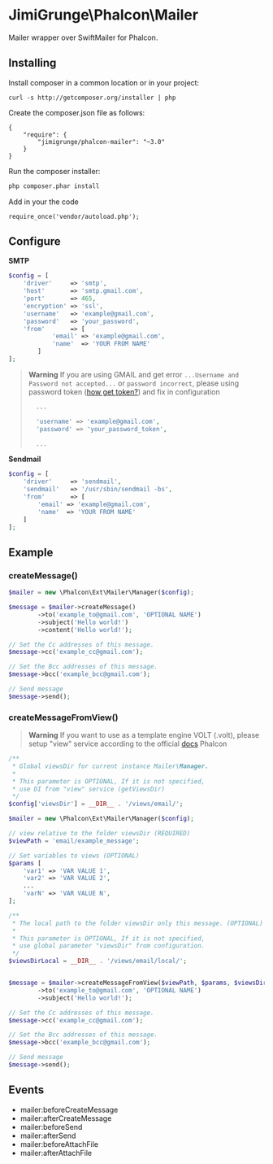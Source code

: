 JimiGrunge\Phalcon\Mailer
==============

Mailer wrapper over SwiftMailer for Phalcon.

## Installing ##

Install composer in a common location or in your project:

    curl -s http://getcomposer.org/installer | php

Create the composer.json file as follows:

```
{
	"require": {
		"jimigrunge/phalcon-mailer": "~3.0"
	}
}
```

Run the composer installer:

```bash
php composer.phar install
```

Add in your the code

    require_once('vendor/autoload.php');

## Configure ##

**SMTP**

```php
$config = [
    'driver' 	 => 'smtp',
    'host'	 	 => 'smtp.gmail.com',
    'port'	 	 => 465,
    'encryption' => 'ssl',
    'username'   => 'example@gmail.com',
    'password'	 => 'your_password',
    'from'		 => [
    		'email' => 'example@gmail.com',
    		'name'	=> 'YOUR FROM NAME'
    	]
];
```

> **Warning**
> If you are using GMAIL and get error `...Username and Password not accepted...` or `password incorrect`, 
> please using password token ([how get token?](https://support.google.com/accounts/answer/185833)) and fix in configuration
> 
> ```php
>   ...
>
>   'username' => 'example@gmail.com',
>   'password' => 'your_password_token',
>
>   ...
> ```

**Sendmail**

```php
$config = [
    'driver' 	 => 'sendmail',
	'sendmail' 	 => '/usr/sbin/sendmail -bs',
    'from'		 => [
    	'email' => 'example@gmail.com',
    	'name'	=> 'YOUR FROM NAME'
    ]
];
```

## Example ##

### createMessage() ###

```php
$mailer = new \Phalcon\Ext\Mailer\Manager($config);

$message = $mailer->createMessage()
		->to('example_to@gmail.com', 'OPTIONAL NAME')
		->subject('Hello world!')
		->content('Hello world!');

// Set the Cc addresses of this message.
$message->cc('example_cc@gmail.com');

// Set the Bcc addresses of this message.
$message->bcc('example_bcc@gmail.com');

// Send message
$message->send();
```

### createMessageFromView() ###

> **Warning**
> If you want to use as a template engine VOLT (.volt), 
> please setup "view" service according to the official [docs](http://docs.phalconphp.com/en/latest/reference/volt.html#activating-volt) Phalcon

```php
/**
 * Global viewsDir for current instance Mailer\Manager.
 * 
 * This parameter is OPTIONAL, If it is not specified, 
 * use DI from "view" service (getViewsDir)
 */
$config['viewsDir'] = __DIR__ . '/views/email/';

$mailer = new \Phalcon\Ext\Mailer\Manager($config);

// view relative to the folder viewsDir (REQUIRED)
$viewPath = 'email/example_message';

// Set variables to views (OPTIONAL)
$params [ 
	'var1' => 'VAR VALUE 1',
	'var2' => 'VAR VALUE 2',
	...
	'varN' => 'VAR VALUE N',
];

/**
 * The local path to the folder viewsDir only this message. (OPTIONAL)
 * 
 * This parameter is OPTIONAL, If it is not specified, 
 * use global parameter "viewsDir" from configuration.
 */
$viewsDirLocal = __DIR__ . '/views/email/local/';


$message = $mailer->createMessageFromView($viewPath, $params, $viewsDirLocal)
		->to('example_to@gmail.com', 'OPTIONAL NAME')
		->subject('Hello world!');

// Set the Cc addresses of this message.
$message->cc('example_cc@gmail.com');

// Set the Bcc addresses of this message.
$message->bcc('example_bcc@gmail.com');

// Send message
$message->send();
```

## Events ##
- mailer:beforeCreateMessage
- mailer:afterCreateMessage
- mailer:beforeSend
- mailer:afterSend
- mailer:beforeAttachFile
- mailer:afterAttachFile
